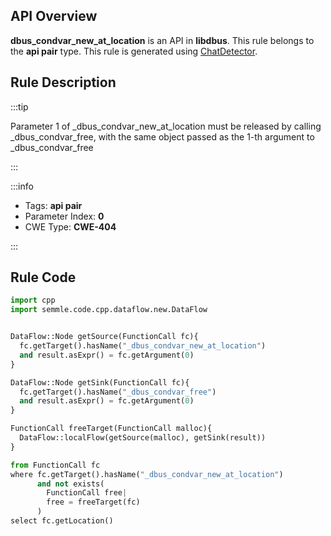 ---
---


## API Overview
**dbus_condvar_new_at_location** is an API in **libdbus**. This rule belongs to the **api pair** type. This rule is generated using [ChatDetector](../../tools/ChatDetector).
## Rule Description

:::tip

Parameter 1 of _dbus_condvar_new_at_location must be released by calling _dbus_condvar_free, with the same object passed as the 1-th argument to _dbus_condvar_free

:::

:::info

- Tags: **api pair**
- Parameter Index: **0**
- CWE Type: **CWE-404**

:::

## Rule Code
```python
import cpp
import semmle.code.cpp.dataflow.new.DataFlow


DataFlow::Node getSource(FunctionCall fc){
  fc.getTarget().hasName("_dbus_condvar_new_at_location")
  and result.asExpr() = fc.getArgument(0)
}

DataFlow::Node getSink(FunctionCall fc){
  fc.getTarget().hasName("_dbus_condvar_free")
  and result.asExpr() = fc.getArgument(0)
}

FunctionCall freeTarget(FunctionCall malloc){
  DataFlow::localFlow(getSource(malloc), getSink(result))
}

from FunctionCall fc
where fc.getTarget().hasName("_dbus_condvar_new_at_location")
      and not exists(
        FunctionCall free| 
        free = freeTarget(fc)
      )
select fc.getLocation()
```